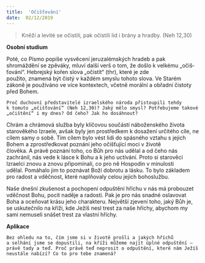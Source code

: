 ```yaml
---
title:  'Očišťování'
date:  02/12/2019
---
```


> <p></p>
> Kněží a levité se očistili, pak očistili lid i brány a hradby. (Neh 12,30)

**Osobní studium**

Poté, co Písmo popíše vysvěcení jeruzalémských hradeb a pak shromáždění se zpěváky, mluví další verš o tom, že došlo k velkému „očiš­ťování“. Hebrejský kořen slova „očistit“ (thr), které je zde použito, znamená být čistý v každém smyslu tohoto slova. Ve Starém zákoně je používáno ve více kontextech, včetně morální a obřadní čistoty před Bohem.

`Proč duchovní představitelé izraelského národa přistoupili tehdy k tomuto „očišťování“ (Neh 12,30)? Jaký mělo smysl? Potřebujeme takové „očištění“ i my dnes? Od čeho? Jak ho dosáhnout?`

Chrám a chrámová služba byly klíčovou součástí náboženského života starověkého Izraele, avšak byly jen prostředkem k dosažení určitého cíle, ne cílem samy o sobě. Tím cílem bylo vést lidi do spásného vztahu s jejich Bohem a zprostředkovat poznání jeho očišťující moci v životě člověka. A právě poznání toho, co Bůh pro nás udělal a od čeho nás zachránil, nás vede k lásce k Bohu a k jeho uctívání. Proto si starověcí Izraelci znovu a znovu připomínali, co pro ně Hospodin v minulosti udělal. Pomáhalo jim to poznávat Boží dobrotu a lásku. To bylo základem pro radost a vděčnost, které naplňovaly celou jejich bohoslužbu.

Naše dnešní zkušenost a pochopení odpuštění hříchu v nás má probouzet vděčnost Bohu, pocit naděje a radosti. Pak je pro nás snadné oslavovat Boha a oceňovat krásu jeho charakteru. Největší zjevení toho, jaký Bůh je, se uskutečnilo na kříži, kde Ježíš nesl trest za naše hříchy, abychom my sami nemuseli snášet trest za vlastní hříchy.

**Aplikace**

`Bez ohledu na to, čím jsme si v životě prošli a jakých hříchů a selhání jsme se dopustili, na kříži můžeme najít úplné odpuštění – právě tady a teď. Proč právě teď neprosit o odpuštění, které nám Ježíš neustále nabízí? Co to pro tebe znamená?`